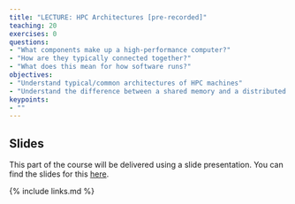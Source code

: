 ```yaml
---
title: "LECTURE: HPC Architectures [pre-recorded]"
teaching: 20
exercises: 0
questions:
- "What components make up a high-performance computer?"
- "How are they typically connected together?"
- "What does this mean for how software runs?"
objectives:
- "Understand typical/common architectures of HPC machines"
- "Understand the difference between a shared memory and a distributed memory architecture"
keypoints:
- ""
---
```


## Slides

This part of the course will be delivered using a slide presentation. You can
find the slides for this [here](../slides/04-HPC-architecture.pdf).

{% include links.md %}

